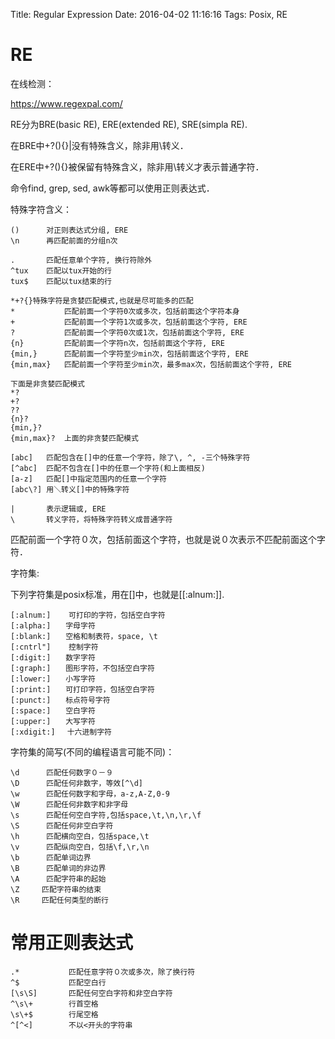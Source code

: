 Title: Regular Expression
Date: 2016-04-02 11:16:16
Tags: Posix, RE



# RE

在线检测：

<https://www.regexpal.com/>

RE分为BRE(basic RE), ERE(extended RE), SRE(simpla RE).

在BRE中+?(){}|没有特殊含义，除非用\转义．

在ERE中+?(){}被保留有特殊含义，除非用\转义才表示普通字符．

命令find, grep, sed, awk等都可以使用正则表达式．

特殊字符含义：

    ()      对正则表达式分组, ERE
    \n      再匹配前面的分组n次

    .       匹配任意单个字符, 换行符除外
    ^tux    匹配以tux开始的行
    tux$    匹配以tux结束的行

    *+?{}特殊字符是贪婪匹配模式,也就是尽可能多的匹配
    *           匹配前面一个字符0次或多次，包括前面这个字符本身
    +           匹配前面一个字符1次或多次，包括前面这个字符, ERE
    ?           匹配前面一个字符0次或1次，包括前面这个字符, ERE
    {n}         匹配前面一个字符n次，包括前面这个字符, ERE
    {min,}      匹配前面一个字符至少min次，包括前面这个字符, ERE
    {min,max}   匹配前面一个字符至少min次，最多max次，包括前面这个字符, ERE

    下面是非贪婪匹配模式
    *?
    +?
    ??
    {n}?
    {min,}?
    {min,max}?  上面的非贪婪匹配模式

    [abc]   匹配包含在[]中的任意一个字符，除了\, ^, -三个特殊字符
    [^abc]  匹配不包含在[]中的任意一个字符(和上面相反)
    [a-z]   匹配[]中指定范围内的任意一个字符
    [abc\?] 用＼转义[]中的特殊字符

    |       表示逻辑或, ERE
    \       转义字符，将特殊字符转义成普通字符

匹配前面一个字符０次，包括前面这个字符，也就是说０次表示不匹配前面这个字符．

字符集:

下列字符集是posix标准，用在[]中，也就是[[:alnum:]].

    [:alnum:]    可打印的字符，包括空白字符
    [:alpha:]　　字母字符
    [:blank:]　　空格和制表符，space, \t
    [:cntrl"]    控制字符
    [:digit:]　　数字字符
    [:graph:]　　图形字符，不包括空白字符
    [:lower:]　　小写字符
    [:print:]　　可打印字符，包括空白字符
    [:punct:]　　标点符号字符
    [:space:]　　空白字符
    [:upper:]　　大写字符
    [:xdigit:]　 十六进制字符

字符集的简写(不同的编程语言可能不同)：

    \d      匹配任何数字０－９
    \D      匹配任何非数字，等效[^\d]
    \w      匹配任何数字和字母，a-z,A-Z,0-9
    \W      匹配任何非数字和非字母
    \s      匹配任何空白字符,包括space,\t,\n,\r,\f
    \S      匹配任何非空白字符
    \h      匹配横向空白，包括space,\t
    \v      匹配纵向空白，包括\f,\r,\n
    \b      匹配单词边界
    \B      匹配单词的非边界
    \A      匹配字符串的起始
    \Z　　　匹配字符串的结束
    \R　　　匹配任何类型的断行

# 常用正则表达式

    .*           匹配任意字符０次或多次，除了换行符
    ^$           匹配空白行
    [\s\S]       匹配任何空白字符和非空白字符
    ^\s\+        行首空格
    \s\+$        行尾空格
    ^[^<]        不以<开头的字符串
